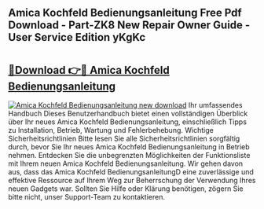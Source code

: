 ## Amica Kochfeld Bedienungsanleitung Free Pdf Download - Part-ZK8 New Repair Owner Guide - User Service Edition yKgKc

# <h2><a href="http://df19z8e.blite.top/?on=Amica+Kochfeld+Bedienungsanleitung">🔗Download 👉🔴 Amica Kochfeld Bedienungsanleitung</a></h2>

[![Amica Kochfeld Bedienungsanleitung new download](https://i.imgur.com/lujVjoI.png)](http://df19z8e.blite.top/?on=Amica+Kochfeld+Bedienungsanleitung)
Ihr umfassendes Handbuch Dieses Benutzerhandbuch bietet einen vollständigen Überblick über Ihr neues Amica Kochfeld Bedienungsanleitung, einschließlich Tipps zu Installation, Betrieb, Wartung und Fehlerbehebung. Wichtige Sicherheitsrichtlinien Bitte lesen Sie alle Sicherheitsrichtlinien sorgfältig durch, bevor Sie Ihr neues Amica Kochfeld Bedienungsanleitung in Betrieb nehmen. Entdecken Sie die unbegrenzten Möglichkeiten der Funktionsliste mit Ihrem neuen Amica Kochfeld Bedienungsanleitung. Wir gehen davon aus, dass das Amica Kochfeld BedienungsanleitungD eine zuverlässige und effektive Ressource auf Ihrem Weg zur Beherrschung der Verwendung Ihres neuen Gadgets war. Sollten Sie Hilfe oder Klärung benötigen, zögern Sie bitte nicht, unser Support-Team zu kontaktieren.
